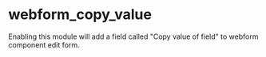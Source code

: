 # webform_copy_value

Enabling this module will add a field called "Copy value of field" to webform component edit form.

